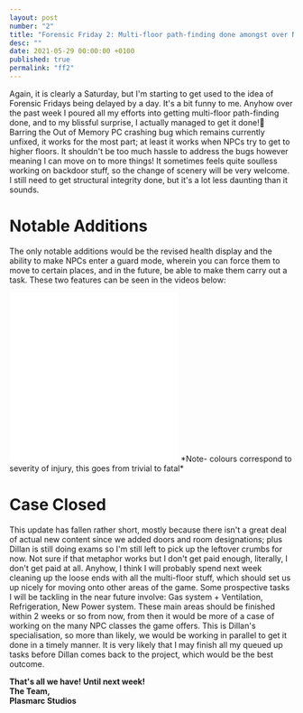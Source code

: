 ```yaml
---
layout: post
number: "2"
title: "Forensic Friday 2: Multi-floor path-finding done amongst over Notable Additions"
desc: ""
date: 2021-05-29 00:00:00 +0100
published: true
permalink: "ff2"
---
```

Again, it is clearly a Saturday, but I'm starting to get used to the idea of Forensic Fridays being delayed by a day. It's a bit funny to me. Anyhow over the past week I poured all my efforts into getting multi-floor path-finding done, and to my blissful surprise, I actually managed to get it done!🥳  Barring the Out of Memory PC crashing bug which remains currently unfixed, it works for the most part; at least it works when NPCs try to get to higher floors. It shouldn't be too much hassle to address the bugs however meaning I can move on to more things! It sometimes feels quite soulless working on backdoor stuff, so the change of scenery will be very welcome. I still need to get structural integrity done, but it's a lot less daunting than it sounds.

# Notable Additions
The only notable additions would be the revised health display and the ability to make NPCs enter a guard mode, wherein you can force them to move to certain places, and in the future, be able to make them carry out a task. These two features can be seen in the videos below:

<iframe src="./forensic-friday-media/ff02/1.mp4" frameborder="0" allowfullscreen></iframe>

<iframe src="./forensic-friday-media/ff02/2.mp4" frameborder="0" allowfullscreen></iframe>
*Note- colours correspond to severity of injury, this goes from trivial to fatal*

# Case Closed
This update has fallen rather short, mostly because there isn't a great deal of actual new content since we added doors and room designations; plus Dillan is still doing exams so I'm still left to pick up the leftover crumbs for now. Not sure if that metaphor works but I don't get paid enough, literally, I don't get paid at all. Anyhow, I think I will probably spend next week cleaning up the loose ends with all the multi-floor stuff, which should set us up nicely for moving onto other areas of the game. Some prospective tasks I will be tackling in the near future involve: Gas system + Ventilation, Refrigeration, New Power system. These main areas should be finished within 2 weeks or so from now, from then it would be more of a case of working on the many NPC classes the game offers. This is Dillan's specialisation, so more than likely, we would be working in parallel to get it done in a timely manner. It is very likely that I may finish all my queued up tasks before Dillan comes back to the project, which would be the best outcome.


**That's all we have! Until next week!**\
**The Team,**\
**Plasmarc Studios**